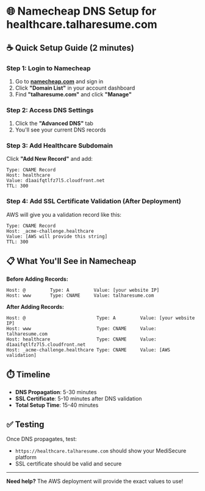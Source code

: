 # 🌐 Namecheap DNS Setup for healthcare.talharesume.com

## ☕ Quick Setup Guide (2 minutes)

### Step 1: Login to Namecheap
1. Go to **[namecheap.com](https://namecheap.com)** and sign in
2. Click **"Domain List"** in your account dashboard
3. Find **"talharesume.com"** and click **"Manage"**

### Step 2: Access DNS Settings
1. Click the **"Advanced DNS"** tab
2. You'll see your current DNS records

### Step 3: Add Healthcare Subdomain
Click **"Add New Record"** and add:

```
Type: CNAME Record
Host: healthcare
Value: d1aaifqtlfz7l5.cloudfront.net
TTL: 300
```

### Step 4: Add SSL Certificate Validation (After Deployment)
AWS will give you a validation record like this:
```
Type: CNAME Record  
Host: _acme-challenge.healthcare
Value: [AWS will provide this string]
TTL: 300
```

## 📋 What You'll See in Namecheap

**Before Adding Records:**
```
Host: @         Type: A         Value: [your website IP]
Host: www       Type: CNAME     Value: talharesume.com
```

**After Adding Records:**
```
Host: @                          Type: A         Value: [your website IP]
Host: www                        Type: CNAME     Value: talharesume.com  
Host: healthcare                 Type: CNAME     Value: d1aaifqtlfz7l5.cloudfront.net
Host: _acme-challenge.healthcare Type: CNAME     Value: [AWS validation]
```

## ⏱️ Timeline
- **DNS Propagation**: 5-30 minutes
- **SSL Certificate**: 5-10 minutes after DNS validation
- **Total Setup Time**: 15-40 minutes

## ✅ Testing
Once DNS propagates, test:
- `https://healthcare.talharesume.com` should show your MediSecure platform
- SSL certificate should be valid and secure

---

**Need help?** The AWS deployment will provide the exact values to use!
